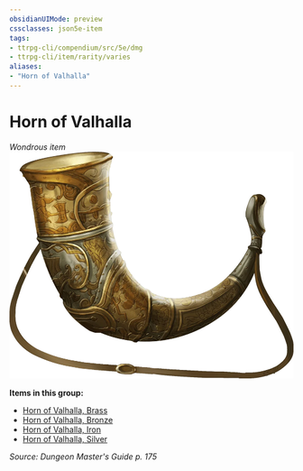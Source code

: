 ```yaml
---
obsidianUIMode: preview
cssclasses: json5e-item
tags:
- ttrpg-cli/compendium/src/5e/dmg
- ttrpg-cli/item/rarity/varies
aliases: 
- "Horn of Valhalla"
---
```

# Horn of Valhalla
*Wondrous item*  
![](/CLI/items/img/horn-of-valhalla.webp#right)


**Items in this group:**

- [Horn of Valhalla, Brass](/CLI/items/horn-of-valhalla-brass.md)
- [Horn of Valhalla, Bronze](/CLI/items/horn-of-valhalla-bronze.md)
- [Horn of Valhalla, Iron](/CLI/items/horn-of-valhalla-iron.md)
- [Horn of Valhalla, Silver](/CLI/items/horn-of-valhalla-silver.md)

*Source: Dungeon Master's Guide p. 175*